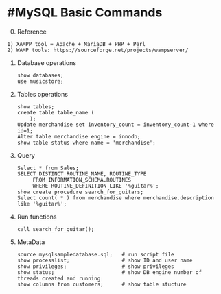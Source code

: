 #MySQL Basic Commands
==========================
0. Reference
```
1) XAMPP tool = Apache + MariaDB + PHP + Perl
2) WAMP tools: https://sourceforge.net/projects/wampserver/
```
1. Database operations
   ```
   show databases;
   use musicstore;
   ```
2. Tables operations
   ```
   show tables;
   create table table_name (
       );
   Update merchandise set inventory_count = inventory_count-1 where id=1;
   Alter table merchandise engine = innodb;
   show table status where name = 'merchandise';
   ```
3. Query
   ```
   Select * from Sales;
   SELECT DISTINCT ROUTINE_NAME, ROUTINE_TYPE
        FROM INFORMATION_SCHEMA.ROUTINES
        WHERE ROUTINE_DEFINITION LIKE '%guitar%';
   show create procedure search_for_guitars;
   Select count( * ) from merchandise where merchandise.description like '%guitar%';
   ```
4. Run functions
   ```
   call search_for_guitar();
   ```
5. MetaData
   ```
   source mysqlsampledatabase.sql;   # run script file
   show processlist;                 # show ID and user name
   show privileges;                  # show privileges
   show status;                      # show DB engine number of threads created and running
   show columns from customers;      # show table stucture
   ```
